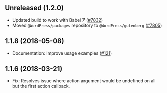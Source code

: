 ## Unreleased (1.2.0)

- Updated build to work with Babel 7 ([#7832](https://github.com/WordPress/gutenberg/pull/7832))
- Moved `@WordPress/packages` repository to `@WordPress/gutenberg` ([#7805](https://github.com/WordPress/gutenberg/pull/7805))

## 1.1.8 (2018-05-08)

- Documentation: Improve usage examples ([#121](https://github.com/WordPress/packages/pull/121))

## 1.1.6 (2018-03-21)

- Fix: Resolves issue where action argument would be undefined on all but the first action callback.
